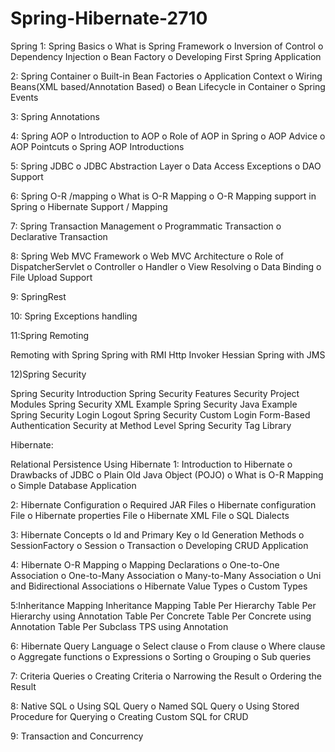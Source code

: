 # Spring-Hibernate-2710

Spring 
1: Spring Basics
o What is Spring Framework
o Inversion of Control
o Dependency Injection
o Bean Factory
o Developing First Spring Application
   

2: Spring Container
o Built-in Bean Factories
o Application Context
o Wiring Beans(XML based/Annotation Based)
o Bean Lifecycle in Container
o Spring Events

3: Spring Annotations

4: Spring AOP
o Introduction to AOP
o Role of AOP in Spring
o AOP Advice
o AOP Pointcuts
o Spring AOP Introductions

5: Spring JDBC
o JDBC Abstraction Layer
o Data Access Exceptions
o DAO Support

6: Spring O-R /mapping
o What is O-R Mapping
o O-R Mapping support in Spring
o Hibernate Support / Mapping

7: Spring Transaction Management
o Programmatic Transaction
o Declarative Transaction

8: Spring Web MVC Framework
o Web MVC Architecture
o Role of DispatcherServlet
o Controller
o Handler
o View Resolving
o Data Binding
o File Upload Support

9: SpringRest 

10: Spring Exceptions handling


11:Spring Remoting

Remoting with Spring
Spring with RMI
Http Invoker
Hessian
Spring with JMS


12)Spring Security 

Spring Security Introduction
Spring Security Features
Security Project Modules 
Spring Security XML Example
Spring Security Java Example
Spring Security Login Logout
Spring Security Custom Login
Form-Based Authentication
Security at Method Level
Spring Security Tag Library


Hibernate:

Relational Persistence Using Hibernate 
1: Introduction to Hibernate
o Drawbacks of  JDBC
o Plain Old Java Object (POJO)
o What is O-R Mapping
o Simple Database Application

2: Hibernate Configuration
o Required JAR Files
o Hibernate configuration File
o Hibernate properties File
o Hibernate XML File
o SQL Dialects

3: Hibernate Concepts
o Id and Primary Key
o Id Generation Methods
o SessionFactory
o Session
o Transaction
o Developing CRUD Application

4: Hibernate O-R Mapping
o Mapping Declarations
o One-to-One Association
o One-to-Many Association
o Many-to-Many Association
o Uni and Bidirectional Associations
o Hibernate Value Types
o Custom Types

5:Inheritance Mapping
Inheritance Mapping
Table Per Hierarchy
Table Per Hierarchy using Annotation
Table Per Concrete
Table Per Concrete using Annotation
Table Per Subclass
TPS using Annotation

6: Hibernate Query Language
o Select clause 
o From clause 
o Where clause 
o Aggregate functions
o Expressions 
o Sorting 
o Grouping 
o Sub queries 

7: Criteria Queries
o Creating Criteria
o Narrowing the Result
o Ordering the Result

8: Native SQL
o Using SQL Query
o Named SQL Query
o Using Stored Procedure for Querying
o Creating Custom SQL for CRUD

9: Transaction and Concurrency


